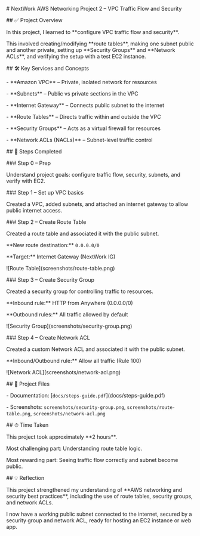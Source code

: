 \# NextWork AWS Networking Project 2 – VPC Traffic Flow and Security



\## ✅ Project Overview

In this project, I learned to \*\*configure VPC traffic flow and security\*\*.  

This involved creating/modifying \*\*route tables\*\*, making one subnet public and another private, setting up \*\*Security Groups\*\* and \*\*Network ACLs\*\*, and verifying the setup with a test EC2 instance.



\## 🛠 Key Services and Concepts

\- \*\*Amazon VPC\*\* – Private, isolated network for resources  

\- \*\*Subnets\*\* – Public vs private sections in the VPC  

\- \*\*Internet Gateway\*\* – Connects public subnet to the internet  

\- \*\*Route Tables\*\* – Directs traffic within and outside the VPC  

\- \*\*Security Groups\*\* – Acts as a virtual firewall for resources  

\- \*\*Network ACLs (NACLs)\*\* – Subnet-level traffic control  



\## 🔧 Steps Completed



\### Step 0 – Prep

Understand project goals: configure traffic flow, security, subnets, and verify with EC2.



\### Step 1 – Set up VPC basics

Created a VPC, added subnets, and attached an internet gateway to allow public internet access.



\### Step 2 – Create Route Table

Created a route table and associated it with the public subnet.  

\*\*New route destination:\*\* `0.0.0.0/0`  

\*\*Target:\*\* Internet Gateway (NextWork IG)  



!\[Route Table](screenshots/route-table.png)



\### Step 3 – Create Security Group

Created a security group for controlling traffic to resources.  

\*\*Inbound rule:\*\* HTTP from Anywhere (0.0.0.0/0)  

\*\*Outbound rules:\*\* All traffic allowed by default  



!\[Security Group](screenshots/security-group.png)



\### Step 4 – Create Network ACL

Created a custom Network ACL and associated it with the public subnet.  

\*\*Inbound/Outbound rule:\*\* Allow all traffic (Rule 100)  



!\[Network ACL](screenshots/network-acl.png)



\## 📂 Project Files

\- Documentation: \[`docs/steps-guide.pdf`](docs/steps-guide.pdf)  

\- Screenshots: `screenshots/security-group.png`, `screenshots/route-table.png`, `screenshots/network-acl.png`



\## ⏱ Time Taken

This project took approximately \*\*2 hours\*\*.  

Most challenging part: Understanding route table logic.  

Most rewarding part: Seeing traffic flow correctly and subnet become public.



\## 💡 Reflection

This project strengthened my understanding of \*\*AWS networking and security best practices\*\*, including the use of route tables, security groups, and network ACLs.  

I now have a working public subnet connected to the internet, secured by a security group and network ACL, ready for hosting an EC2 instance or web app.



